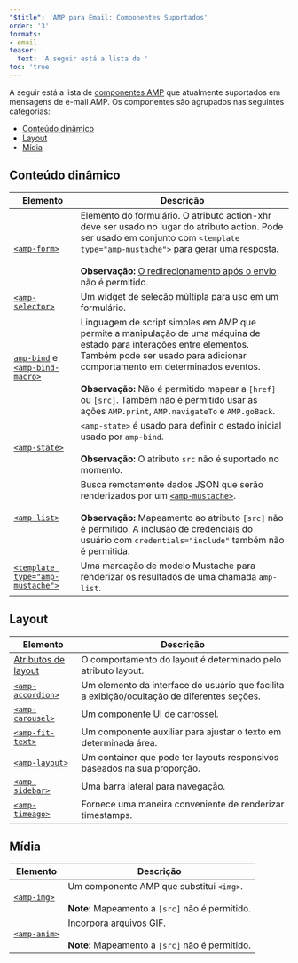 ```yaml
---
"$title": 'AMP para Email: Componentes Suportados'
order: '3'
formats:
- email
teaser:
  text: 'A seguir está a lista de '
toc: 'true'
---
```


<!--
This file is imported from https://github.com/ampproject/amphtml/blob/master/spec/email/amp-email-components.md.
Please do not change this file.
If you have found a bug or an issue please
have a look and request a pull request there.
-->

<!---
Copyright 2018 The AMP HTML Authors. All Rights Reserved.

Licensed under the Apache License, Version 2.0 (the "License");
you may not use this file except in compliance with the License.
You may obtain a copy of the License at

      http://www.apache.org/licenses/LICENSE-2.0

Unless required by applicable law or agreed to in writing, software
distributed under the License is distributed on an "AS-IS" BASIS,
WITHOUT WARRANTIES OR CONDITIONS OF ANY KIND, either express or implied.
See the License for the specific language governing permissions and
limitations under the License.
-->

A seguir está a lista de [componentes AMP](https://amp.dev/documentation/components/?format=email) que atualmente suportados em mensagens de e-mail AMP. Os componentes são agrupados nas seguintes categorias:

- [Conteúdo dinâmico](#dynamic-content)
- [Layout](#layout)
- [Mídia](#media)

## Conteúdo dinâmico <a name="dynamic-content"></a>

Elemento | Descrição
--- | ---
[`<amp-form>`](https://amp.dev/documentation/components/amp-form) | Elemento do formulário. O atributo action-xhr deve ser usado no lugar do atributo action. Pode ser usado em conjunto com `<template type="amp-mustache">` para gerar uma resposta. <br><br>**Observação:** [O redirecionamento após o envio](https://amp.dev/documentation/components/amp-form/#redirecting-after-a-submission) não é permitido.
[`<amp-selector>`](https://amp.dev/documentation/components/amp-selector) | Um widget de seleção múltipla para uso em um formulário.
[`amp-bind`](https://amp.dev/documentation/components/amp-bind) e [`<amp-bind-macro>`](https://amp.dev/documentation/components/amp-bind#defining-macros-with-amp-bind-macro) | Linguagem de script simples em AMP que permite a manipulação de uma máquina de estado para interações entre elementos. Também pode ser usado para adicionar comportamento em determinados eventos.<br><br>**Observação:** Não é permitido mapear a `[href]` ou `[src]`. Também não é permitido usar as ações `AMP.print`, `AMP.navigateTo` e `AMP.goBack`.
[`<amp-state>`](https://amp.dev/documentation/components/amp-bind#%3Camp-state%3E-specification) | `<amp-state>` é usado para definir o estado inicial usado por `amp-bind`.<br><br>**Observação:** O atributo `src` não é suportado no momento.
[`<amp-list>`](https://amp.dev/documentation/components/amp-list) | Busca remotamente dados JSON que serão renderizados por um [`<amp-mustache>`](https://amp.dev/documentation/components/amp-mustache).<br><br>**Observação:** Mapeamento ao atributo `[src]` não é permitido. A inclusão de credenciais do usuário com `credentials="include"` também não é permitida.
[`<template type="amp-mustache">`](https://amp.dev/documentation/components/amp-mustache) | Uma marcação de modelo Mustache para renderizar os resultados de uma chamada `amp-list`.

## Layout <a name="layout"></a>

Elemento | Descrição
--- | ---
[Atributos de layout](https://amp.dev/documentation/guides-and-tutorials/learn/amp-html-layout/#layout-attributes) | O comportamento do layout é determinado pelo atributo layout.
[`<amp-accordion>`](https://amp.dev/documentation/components/amp-accordion) | Um elemento da interface do usuário que facilita a exibição/ocultação de diferentes seções.
[`<amp-carousel>`](https://amp.dev/documentation/components/amp-carousel) | Um componente UI de carrossel.
[`<amp-fit-text>`](https://amp.dev/documentation/components/amp-fit-text) | Um componente auxiliar para ajustar o texto em determinada área.
[`<amp-layout>`](https://amp.dev/documentation/components/amp-layout) | Um container que pode ter layouts responsivos baseados na sua proporção.
[`<amp-sidebar>`](https://amp.dev/documentation/components/amp-sidebar) | Uma barra lateral para navegação.
[`<amp-timeago>`](https://amp.dev/documentation/components/amp-timeago) | Fornece uma maneira conveniente de renderizar timestamps.

## Mídia <a name="media"></a>

Elemento | Descrição
--- | ---
[`<amp-img>`](https://amp.dev/documentation/components/amp-img) | Um componente AMP que substitui `<img>`.<br><br>**Note:** Mapeamento a `[src]` não é permitido.
[`<amp-anim>`](https://amp.dev/documentation/components/amp-anim) | Incorpora arquivos GIF.<br><br>**Note:** Mapeamento a `[src]` não é permitido.
